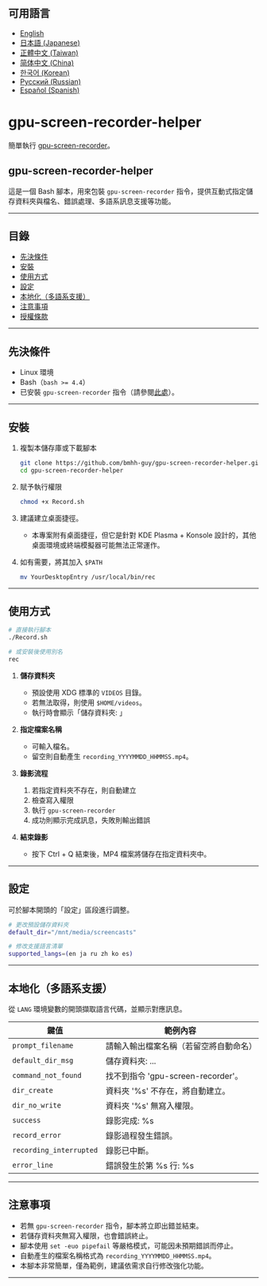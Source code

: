 ## 可用語言

- [English](README.md)
- [日本語 (Japanese)](README.ja.md)
- [正體中文 (Taiwan)](README.zh-TW.md)
- [简体中文 (China)](README.zh-CN.md)
- [한국어 (Korean)](README.ko.md)
- [Русский (Russian)](README.ru.md)
- [Español (Spanish)](README.es.md)

# gpu-screen-recorder-helper
簡單執行 [gpu-screen-recorder](https://git.dec05eba.com/gpu-screen-recorder/about/)。

## gpu-screen-recorder-helper

這是一個 Bash 腳本，用來包裝 `gpu-screen-recorder` 指令，提供互動式指定儲存資料夾與檔名、錯誤處理、多語系訊息支援等功能。

---

## 目錄

- [先決條件](#先決條件)  
- [安裝](#安裝)  
- [使用方式](#使用方式)  
- [設定](#設定)  
- [本地化（多語系支援）](#本地化多語系支援)  
- [注意事項](#注意事項)  
- [授權條款](#授權條款)  

---

## 先決條件

- Linux 環境  
- Bash（`bash >= 4.4`）  
- 已安裝 `gpu-screen-recorder` 指令（請參閱[此處](https://git.dec05eba.com/gpu-screen-recorder/about/)）。  

---

## 安裝

1. 複製本儲存庫或下載腳本  
   ```bash
   git clone https://github.com/bmhh-guy/gpu-screen-recorder-helper.git
   cd gpu-screen-recorder-helper
   ```

2. 賦予執行權限  
   ```bash
   chmod +x Record.sh
   ```
3. 建議建立桌面捷徑。
   - 本專案附有桌面捷徑，但它是針對 KDE Plasma + Konsole 設計的，其他桌面環境或終端模擬器可能無法正常運作。

4. 如有需要，將其加入 `$PATH`  
   ```bash
   mv YourDesktopEntry /usr/local/bin/rec
   ```

---

## 使用方式

```bash
# 直接執行腳本
./Record.sh

# 或安裝後使用別名
rec
```

1. **儲存資料夾**  
   - 預設使用 XDG 標準的 `VIDEOS` 目錄。  
   - 若無法取得，則使用 `$HOME/videos`。  
   - 執行時會顯示「儲存資料夾: 」

2. **指定檔案名稱**  
   - 可輸入檔名。  
   - 留空則自動產生 `recording_YYYYMMDD_HHMMSS.mp4`。

3. **錄影流程**  
   1. 若指定資料夾不存在，則自動建立  
   2. 檢查寫入權限  
   3. 執行 `gpu-screen-recorder`  
   4. 成功則顯示完成訊息，失敗則輸出錯誤

4. **結束錄影**
   - 按下 Ctrl + Q 結束後，MP4 檔案將儲存在指定資料夾中。

---

## 設定

可於腳本開頭的「設定」區段進行調整。

```bash
# 更改預設儲存資料夾
default_dir="/mnt/media/screencasts"

# 修改支援語言清單
supported_langs=(en ja ru zh ko es)
```

---

## 本地化（多語系支援）

從 `LANG` 環境變數的開頭擷取語言代碼，並顯示對應訊息。

| 鍵值                    | 範例內容                                             |
|-------------------------|------------------------------------------------------|
| `prompt_filename`       | 請輸入輸出檔案名稱（若留空將自動命名）             |
| `default_dir_msg`       | 儲存資料夾: ...                                     |
| `command_not_found`     | 找不到指令 'gpu-screen-recorder'。                  |
| `dir_create`            | 資料夾 '%s' 不存在，將自動建立。                    |
| `dir_no_write`          | 資料夾 '%s' 無寫入權限。                            |
| `success`               | 錄影完成: %s                                        |
| `record_error`          | 錄影過程發生錯誤。                                  |
| `recording_interrupted` | 錄影已中斷。                                        |
| `error_line`            | 錯誤發生於第 %s 行: %s                              |

---

## 注意事項

- 若無 `gpu-screen-recorder` 指令，腳本將立即出錯並結束。  
- 若儲存資料夾無寫入權限，也會錯誤終止。  
- 腳本使用 `set -euo pipefail` 等嚴格模式，可能因未預期錯誤而停止。  
- 自動產生的檔案名稱格式為 `recording_YYYYMMDD_HHMMSS.mp4`。
- 本腳本非常簡單，僅為範例，建議依需求自行修改強化功能。

---

